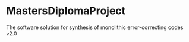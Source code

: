 # MastersDiplomaProject
The software solution for synthesis of monolithic error-correcting codes v2.0
